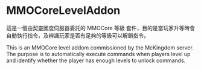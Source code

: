 # MMOCoreLevelAddon
這是一個由契靈國度伺服器委託的 MMOCore 等級 套件，目的是當玩家升等時會自動執行指令，及辨識玩家是否有足夠的等級可以解鎖指令。

This is an MMOCore level addom commissioned by the  McKingdom server. The purpose is to automatically execute commands when players level up and identify whether the player has enough levels to unlock commands.
